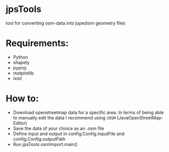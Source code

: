# jpsTools

tool for converting osm-data into jupedsim geometry files

# Requirements:

- Python
- shapely
- pyproj
- matplotlib
- lxml


# How to:

- Download openstreetmap data for a specific area.
  In terms of being able to manually edit the data I recommend using `JOSM` (JavaOpenStreetMap-Editor) 
- Save the data of your choice as an .osm file
- Define input and output in config.Config.inputFile and config.Config.outputPath
- Run jpsTools.osmImport.main()
